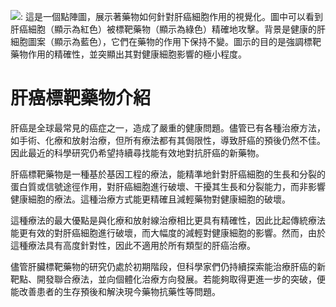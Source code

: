 ![: 這是一個點陣圖，展示著藥物如何針對肝癌細胞作用的視覺化。圖中可以看到肝癌細胞（顯示為紅色）被標靶藥物（顯示為綠色）精確地攻擊。背景是健康的肝細胞圖案（顯示為藍色），它們在藥物的作用下保持不變。圖示的目的是強調標靶藥物作用的精確性，並突顯出其對健康細胞影響的極小程度。](https://i.imgur.com/o51T5B7.jpeg)
# 肝癌標靶藥物介紹

肝癌是全球最常見的癌症之一，造成了嚴重的健康問題。儘管已有各種治療方法，如手術、化療和放射治療，但所有療法都有其侷限性，導致肝癌的預後仍然不佳。因此最近的科學研究仍希望持續尋找能有效地對抗肝癌的新藥物。

肝癌標靶藥物是一種基於基因工程的療法，能精準地針對肝癌細胞的生長和分裂的蛋白質或信號途徑作用，對肝癌細胞進行破壞、干擾其生長和分裂能力，而非影響健康細胞的療法。這種治療方式能更精確且減輕藥物對健康細胞的破壞。

這種療法的最大優點是與化療和放射線治療相比更具有精確性，因此比起傳統療法能更有效的對肝癌細胞進行破壞，而大幅度的減輕對健康細胞的影響。然而，由於這種療法具有高度針對性，因此不適用於所有類型的肝癌治療。

儘管肝臟標靶藥物的研究仍處於初期階段，但科學家們仍持續探索能治療肝癌的新靶點、開發聯合療法，並向個體化治療方向發展。若能夠取得更進一步的突破，便能改善患者的生存預後和解決現今藥物抗藥性等問題。

